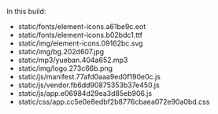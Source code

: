 In this build:

- static/fonts/element-icons.a61be9c.eot
- static/fonts/element-icons.b02bdc1.ttf
- static/img/element-icons.09162bc.svg
- static/img/bg.202d607.jpg
- static/mp3/yueban.404a652.mp3
- static/img/logo.273c66b.png
- static/js/manifest.77afd0aaa9ed0f190e0c.js
- static/js/vendor.fb6dd90875353b37e450.js
- static/js/app.e06984d29ea3d85eb906.js
- static/css/app.cc5e0e8edbf2b8776cbaea072e90a0bd.css
